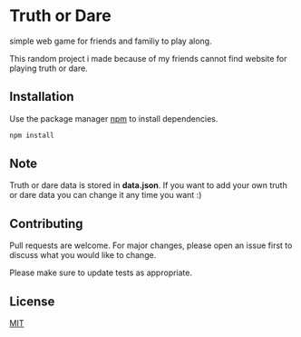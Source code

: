 # Truth or Dare

simple web game for friends and familiy to play along.

This random project i made because of my friends cannot find website for playing truth or dare.


## Installation

Use the package manager [npm](https://www.npmjs.com/) to install dependencies.

```bash
npm install
```

## Note
Truth or dare data is stored in **data.json**.
If you want to add your own truth or dare data you can change it any time you want :)
## Contributing

Pull requests are welcome. For major changes, please open an issue first
to discuss what you would like to change.

Please make sure to update tests as appropriate.

## License

[MIT](https://choosealicense.com/licenses/mit/)
